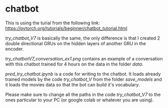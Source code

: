 # chatbot

This is using the turial from the following link: https://pytorch.org/tutorials/beginner/chatbot_tutorial.html 

*try_chatbot_V7* is basically the same, the only difference is that I created 2 double directional GRUs on the hidden layers of another GRU in the encoder.

*try_chatbotV7_conversation_ex1.png* contains an example of a conversation with this chatbot trained for 4 hours on the data in the folder *data*.

*pred_try_chatbot.ipynb* is a code for writing to the chatbot. It loads already trained models by the code *try_chatbot_V* from the folder *save_models* and it loads the movies data so that the bot can build it's vocabulary.  

Please make sure to change all the paths in the code *try_chatbot_V7* to the ones particular to your PC (or google colab or whatever you are using). 
